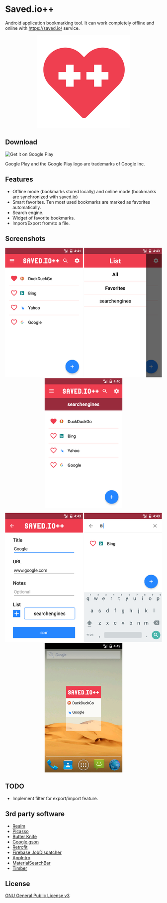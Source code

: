 # Saved.io++

Android application bookmarking tool. It can work completely offline and online with https://saved.io/ service.

<p align="center">
  <img src="dev/logo.png?raw=true" alt="Saved.io++"/>
</p>

## Download

<p>
  <img src="https://play.google.com/intl/en_us/badges/images/generic/en_badge_web_generic.png?raw=true" alt="Get it on Google Play" href="https://play.google.com/store/apps/details?id=io.github.nfdz.savedio"/>
</p>
Google Play and the Google Play logo are trademarks of Google Inc.

## Features

* Offline mode (bookmarks stored locally) and online mode (bookmarks are synchronized with saved.io)
* Smart favorites. Ten most used bookmarks are marked as favorites automatically.
* Search engine.
* Widget of favorite bookmarks.
* Import/Export from/to a file.

## Screenshots

<p align="center">
  <img src="screenshots/main.png?raw=true" width="250" alt="Main view"/>
  <img src="screenshots/list.png?raw=true" width="250" alt="Select a list"/>
  <img src="screenshots/selectedlist.png?raw=true" width="250" alt="Main view with selected list"/>
</p>
<p align="center">
  <img src="screenshots/edit.png?raw=true" width="250" alt="Edit bookmark"/>
  <img src="screenshots/search.png?raw=true" width="250" alt="Search feature"/>
  <img src="screenshots/widget.png?raw=true" width="250" alt="Favorites widget"/>
</p>

## TODO

* Implement filter for export/import feature.

## 3rd party software

* [Realm](https://realm.io/)
* [Picasso](http://square.github.io/picasso/)
* [Butter Knife](http://jakewharton.github.io/butterknife/)
* [Google gson](https://github.com/google/gson)
* [Retrofit](https://github.com/square/retrofit)
* [Firebase JobDispatcher](https://github.com/firebase/firebase-jobdispatcher-android)
* [AppIntro](https://github.com/apl-devs/AppIntro)
* [MaterialSearchBar](https://github.com/mancj/MaterialSearchBar)
* [Timber](https://github.com/JakeWharton/timber)

## License

[GNU General Public License v3](https://www.gnu.org/licenses/gpl-3.0.en.html "GNU General Public License v3")
